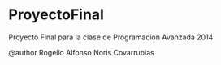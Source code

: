 ProyectoFinal
=============

Proyecto Final para la clase de Programacion Avanzada 2014

@author Rogelio Alfonso Noris Covarrubias